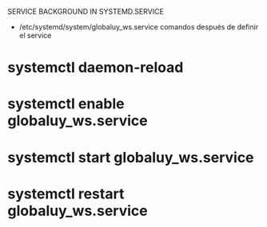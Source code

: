 SERVICE BACKGROUND IN SYSTEMD.SERVICE
- /etc/systemd/system/globaluy_ws.service
comandos después de definir el service
# systemctl daemon-reload
# systemctl enable globaluy_ws.service
# systemctl start globaluy_ws.service
# systemctl restart globaluy_ws.service